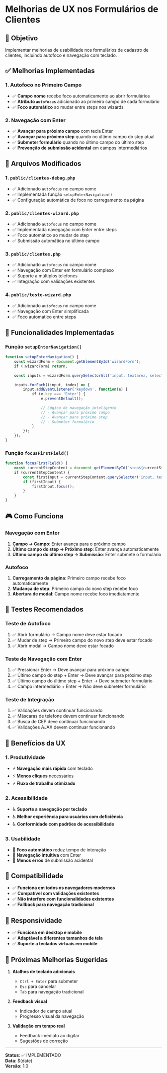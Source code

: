 # Melhorias de UX nos Formulários de Clientes

## 🎯 Objetivo
Implementar melhorias de usabilidade nos formulários de cadastro de clientes, incluindo autofoco e navegação com teclado.

## ✅ Melhorias Implementadas

### 1. **Autofoco no Primeiro Campo**
- ✅ **Campo nome** recebe foco automaticamente ao abrir formulários
- ✅ **Atributo `autofocus`** adicionado ao primeiro campo de cada formulário
- ✅ **Foco automático** ao mudar entre steps nos wizards

### 2. **Navegação com Enter**
- ✅ **Avançar para próximo campo** com tecla Enter
- ✅ **Avançar para próximo step** quando no último campo do step atual
- ✅ **Submeter formulário** quando no último campo do último step
- ✅ **Prevenção de submissão acidental** em campos intermediários

## 📁 Arquivos Modificados

### 1. **`public/clientes-debug.php`**
- ✅ Adicionado `autofocus` no campo nome
- ✅ Implementada função `setupEnterNavigation()`
- ✅ Configuração automática de foco no carregamento da página

### 2. **`public/clientes-wizard.php`**
- ✅ Adicionado `autofocus` no campo nome
- ✅ Implementada navegação com Enter entre steps
- ✅ Foco automático ao mudar de step
- ✅ Submissão automática no último campo

### 3. **`public/clientes.php`**
- ✅ Adicionado `autofocus` no campo nome
- ✅ Navegação com Enter em formulário complexo
- ✅ Suporte a múltiplos telefones
- ✅ Integração com validações existentes

### 4. **`public/teste-wizard.php`**
- ✅ Adicionado `autofocus` no campo nome
- ✅ Navegação com Enter simplificada
- ✅ Foco automático entre steps

## 🔧 Funcionalidades Implementadas

### **Função `setupEnterNavigation()`**
```javascript
function setupEnterNavigation() {
    const wizardForm = document.getElementById('wizardForm');
    if (!wizardForm) return;
    
    const inputs = wizardForm.querySelectorAll('input, textarea, select');
    
    inputs.forEach((input, index) => {
        input.addEventListener('keydown', function(e) {
            if (e.key === 'Enter') {
                e.preventDefault();
                
                // Lógica de navegação inteligente
                // - Avançar para próximo campo
                // - Avançar para próximo step
                // - Submeter formulário
            }
        });
    });
}
```

### **Função `focusFirstField()`**
```javascript
function focusFirstField() {
    const currentStepContent = document.getElementById(`step${currentStep}Content`);
    if (currentStepContent) {
        const firstInput = currentStepContent.querySelector('input, textarea, select');
        if (firstInput) {
            firstInput.focus();
        }
    }
}
```

## 🎮 Como Funciona

### **Navegação com Enter**
1. **Campo → Campo**: Enter avança para o próximo campo
2. **Último campo do step → Próximo step**: Enter avança automaticamente
3. **Último campo do último step → Submissão**: Enter submete o formulário

### **Autofoco**
1. **Carregamento da página**: Primeiro campo recebe foco automaticamente
2. **Mudança de step**: Primeiro campo do novo step recebe foco
3. **Abertura de modal**: Campo nome recebe foco imediatamente

## 🧪 Testes Recomendados

### **Teste de Autofoco**
1. ✅ Abrir formulário → Campo nome deve estar focado
2. ✅ Mudar de step → Primeiro campo do novo step deve estar focado
3. ✅ Abrir modal → Campo nome deve estar focado

### **Teste de Navegação com Enter**
1. ✅ Pressionar Enter → Deve avançar para próximo campo
2. ✅ Último campo do step + Enter → Deve avançar para próximo step
3. ✅ Último campo do último step + Enter → Deve submeter formulário
4. ✅ Campo intermediário + Enter → Não deve submeter formulário

### **Teste de Integração**
1. ✅ Validações devem continuar funcionando
2. ✅ Máscaras de telefone devem continuar funcionando
3. ✅ Busca de CEP deve continuar funcionando
4. ✅ Validações AJAX devem continuar funcionando

## 🎨 Benefícios da UX

### **1. Produtividade**
- ⚡ **Navegação mais rápida** com teclado
- ⚡ **Menos cliques** necessários
- ⚡ **Fluxo de trabalho otimizado**

### **2. Acessibilidade**
- ♿ **Suporte a navegação por teclado**
- ♿ **Melhor experiência para usuários com deficiência**
- ♿ **Conformidade com padrões de acessibilidade**

### **3. Usabilidade**
- 🎯 **Foco automático** reduz tempo de interação
- 🎯 **Navegação intuitiva** com Enter
- 🎯 **Menos erros** de submissão acidental

## 🔄 Compatibilidade

- ✅ **Funciona em todos os navegadores modernos**
- ✅ **Compatível com validações existentes**
- ✅ **Não interfere com funcionalidades existentes**
- ✅ **Fallback para navegação tradicional**

## 📱 Responsividade

- ✅ **Funciona em desktop e mobile**
- ✅ **Adaptável a diferentes tamanhos de tela**
- ✅ **Suporte a teclados virtuais em mobile**

## 🚀 Próximas Melhorias Sugeridas

1. **Atalhos de teclado adicionais**
   - `Ctrl + Enter` para submeter
   - `Esc` para cancelar
   - `Tab` para navegação tradicional

2. **Feedback visual**
   - Indicador de campo atual
   - Progresso visual da navegação

3. **Validação em tempo real**
   - Feedback imediato ao digitar
   - Sugestões de correção

---

**Status**: ✅ IMPLEMENTADO  
**Data**: $(date)  
**Versão**: 1.0
